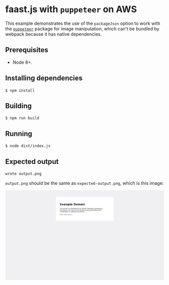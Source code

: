 # faast.js with `puppeteer` on AWS

This example demonstrates the use of the `packageJson` option to work with the [`puppeteer`]() package for image manipulation, which can't be bundled by webpack because it has native dependencies.

## Prerequisites

-   Node 8+.

## Installing dependencies

```shell
$ npm install
```

## Building

```shell
$ npm run build
```

## Running

```shell
$ node dist/index.js
```

## Expected output

```text
wrote output.png
```

`output.png` should be the same as `expected-output.png`, which is this image:

![expectedoutput](./expected-output.png)
